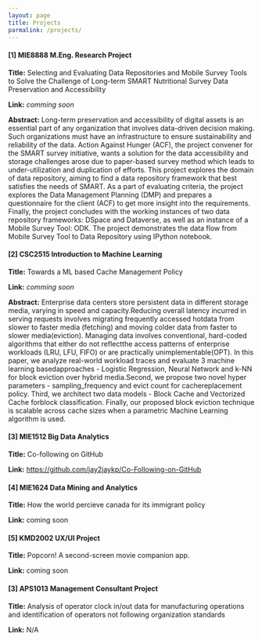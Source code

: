 ```yaml
---
layout: page
title: Projects
parmalink: /projects/
---
```


#### **[1] MIE8888 M.Eng. Research Project**

**Title:** Selecting and Evaluating Data Repositories and Mobile Survey Tools to Solve the Challenge of Long-term SMART Nutritional Survey Data Preservation and Accessibility

**Link:** _comming soon_

**Abstract:** Long-term preservation and accessibility of digital assets is an essential part of any organization that involves data-driven decision making. Such organizations must have an infrastructure to ensure sustainability and reliability of the data. Action Against Hunger (ACF), the project convener for the SMART survey initiative, wants a solution for the data accessibility and storage challenges arose due to paper-based survey method which leads to under-utilization and duplication of efforts. This project explores the domain of data repository, aiming to find a data repository framework that best satisfies the needs of SMART. As a part of evaluating criteria, the project explores the Data Management Planning (DMP) and prepares a questionnaire for the client (ACF) to get more insight into the requirements. Finally, the project concludes with the working instances of two data repository frameworks: DSpace and Dataverse, as well as an instance of a Mobile Survey Tool: ODK. The project demonstrates the data flow from Mobile Survey Tool to Data Repository using IPython notebook.

#### **[2] CSC2515 Introduction to Machine Learning**

**Title:** Towards a ML based Cache Management Policy

**Link:** _comming soon_

**Abstract:** Enterprise data centers store persistent data in different storage media, varying in speed and capacity.Reducing overall latency incurred in serving requests involves migrating frequently accessed hotdata from slower to faster media (fetching) and moving colder data from faster to slower media(eviction).  Managing data involves conventional, hard-coded algorithms that either do not reflectthe access patterns of enterprise workloads (LRU, LFU, FIFO) or are practically unimplementable(OPT). In this paper, we analyze real-world workload traces and evaluate 3 machine learning basedapproaches - Logistic Regression, Neural Network and k-NN for block eviction over hybrid media.Second, we propose two novel hyper parameters - sampling_frequency and evict count for cachereplacement policy. Third, we architect two data models - Block Cache and Vectorized Cache forblock classification.  Finally, our proposed block eviction technique is scalable across cache sizes when a parametric Machine Learning algorithm is used.

#### **[3] MIE1512 Big Data Analytics**

**Title:** Co-following on GitHub

**Link:** <https://github.com/jay2jaykp/Co-Following-on-GitHub>

#### **[4] MIE1624 Data Mining and Analytics**

**Title:** How the world percieve canada for its immigrant policy

**Link:** coming soon

#### **[5] KMD2002 UX/UI Project**

**Title:** Popcorn! A second-screen movie companion app.

**Link:** coming soon

#### **[3] APS1013 Management Consultant Project**

**Title:** Analysis of operator clock in/out data for manufacturing operations and identification of operators not following organization standards

**Link:** N/A


